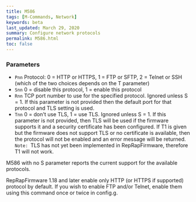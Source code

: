 ```yaml
---
title: M586
tags: [M-Commands, Network] 
keywords: beta 
last_updated: March 29, 2020 
summary: Configure network protocols 
permalink: M586.html
toc: false 
---
```



### Parameters

* `Pnn` Protocol: 0 = HTTP or HTTPS, 1 = FTP or SFTP, 2 = Telnet or SSH (which of the two choices depends on the T parameter)
* `Snn` 0 = disable this protocol, 1 = enable this protocol
* `Rnn` TCP port number to use for the specified protocol. Ignored unless S = 1. If this parameter is not provided then the default port for that protocol and TLS setting is used.
* `Tnn` 0 = don't use TLS, 1 = use TLS. Ignored unless S = 1. If this parameter is not provided, then TLS will be used if the firmware supports it and a security certificate has been configured. If T1 is given but the firmware does not support TLS or no certificate is available, then the protocol will not be enabled and an error message will be returned. `Note: `TLS has not yet been implemented in RepRapFirmware, therefore T1 will not work.

M586 with no S parameter reports the current support for the available protocols.

RepRapFirmware 1.18 and later enable only HTTP (or HTTPS if supported) protocol by default. If you wish to enable FTP and/or Telnet, enable them using this command once or twice in config.g.

